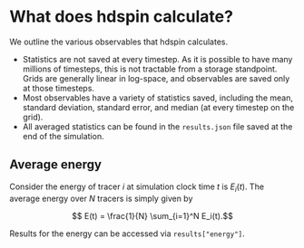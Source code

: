 # What does hdspin calculate?

We outline the various observables that hdspin calculates.

- Statistics are not saved at every timestep. As it is possible to have many millions of timesteps, this is not tractable from a storage standpoint. Grids are generally linear in log-space, and observables are saved only at those timesteps.
- Most observables have a variety of statistics saved, including the mean, standard deviation, standard error, and median (at every timestep on the grid).  
- All averaged statistics can be found in the `results.json` file saved at the end of the simulation.

## Average energy

Consider the energy of tracer $i$ at simulation clock time $t$ is $E_{i}(t).$ The average energy over $N$ tracers is simply given by

$$ E(t) = \frac{1}{N} \sum_{i=1}^N E_i(t).$$

Results for the energy can be accessed via `results["energy"]`.
